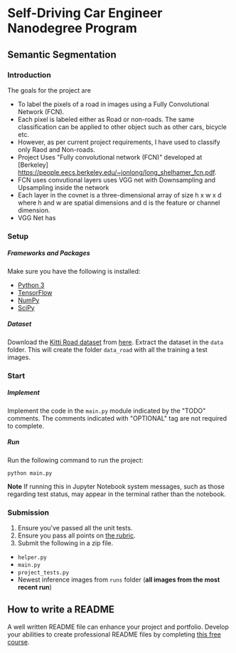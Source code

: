 # Self-Driving Car Engineer Nanodegree Program
## Semantic Segmentation

[//]: # (Image References)
[image1]: ./output_images/compiled_code.png
[image2]: ./output_images/generic_cmake_list.png

### Introduction
The goals for the project are 

* To label the pixels of a road in images using a Fully Convolutional Network (FCN). 
* Each pixel is labeled either as Road or non-roads. The same classification can be applied to other object such as other cars, bicycle etc.
* However, as per current project requirements, I have used to classify only Raod and Non-roads.
* Project Uses "Fully convolutional network (FCN)" developed at [Berkeley] https://people.eecs.berkeley.edu/~jonlong/long_shelhamer_fcn.pdf. 
* FCN uses convutional layers uses VGG net with Downsampling and Upsampling inside the network
* Each layer in the covnet is a three-dimensional array of size h x w x d where h and w are spatial dimensions and d is the feature or channel dimension.
* VGG Net has 



### Setup
##### Frameworks and Packages
Make sure you have the following is installed:
 - [Python 3](https://www.python.org/)
 - [TensorFlow](https://www.tensorflow.org/)
 - [NumPy](http://www.numpy.org/)
 - [SciPy](https://www.scipy.org/)
##### Dataset
Download the [Kitti Road dataset](http://www.cvlibs.net/datasets/kitti/eval_road.php) from [here](http://www.cvlibs.net/download.php?file=data_road.zip).  Extract the dataset in the `data` folder.  This will create the folder `data_road` with all the training a test images.

### Start
##### Implement
Implement the code in the `main.py` module indicated by the "TODO" comments.
The comments indicated with "OPTIONAL" tag are not required to complete.
##### Run
Run the following command to run the project:
```
python main.py
```
**Note** If running this in Jupyter Notebook system messages, such as those regarding test status, may appear in the terminal rather than the notebook.

### Submission
1. Ensure you've passed all the unit tests.
2. Ensure you pass all points on [the rubric](https://review.udacity.com/#!/rubrics/989/view).
3. Submit the following in a zip file.
 - `helper.py`
 - `main.py`
 - `project_tests.py`
 - Newest inference images from `runs` folder  (**all images from the most recent run**)
 
 ## How to write a README
A well written README file can enhance your project and portfolio.  Develop your abilities to create professional README files by completing [this free course](https://www.udacity.com/course/writing-readmes--ud777).
